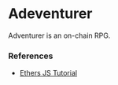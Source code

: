 # Adeventurer

Adventurer is an on-chain RPG.

### References

- [Ethers JS Tutorial](https://youtu.be/_gdfX2mPgRc)
